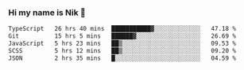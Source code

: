 ### Hi my name is Nik 👋

<!--
**NikDoe/NikDoe** is a ✨ _special_ ✨ repository because its `README.md` (this file) appears on your GitHub profile.

Here are some ideas to get you started:

- 🔭 I’m currently working on ...
- 🌱 I’m currently learning ...
- 👯 I’m looking to collaborate on ...
- 🤔 I’m looking for help with ...
- 💬 Ask me about ...
- 📫 How to reach me: ...
- 😄 Pronouns: ...
- ⚡ Fun fact: ...
-->

<!--START_SECTION:waka-->

```txt
TypeScript   26 hrs 40 mins  ███████████▓░░░░░░░░░░░░░   47.18 %
Git          15 hrs 5 mins   ██████▓░░░░░░░░░░░░░░░░░░   26.69 %
JavaScript   5 hrs 23 mins   ██▒░░░░░░░░░░░░░░░░░░░░░░   09.53 %
SCSS         5 hrs 12 mins   ██▒░░░░░░░░░░░░░░░░░░░░░░   09.20 %
JSON         2 hrs 35 mins   █░░░░░░░░░░░░░░░░░░░░░░░░   04.59 %
```

<!--END_SECTION:waka-->
